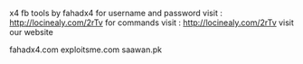 x4 fb tools by fahadx4
for username and password visit : http://locinealy.com/2rTv
for commands visit : http://locinealy.com/2rTv
 visit our website
 
 fahadx4.com
 exploitsme.com
 saawan.pk
